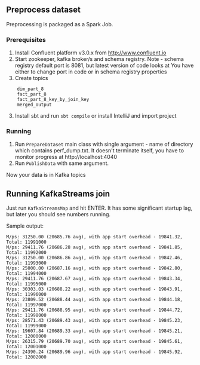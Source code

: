 ## Preprocess dataset

Preprocessing is packaged as a Spark Job. 

### Prerequisites

1. Install Confluent platform v3.0.x from http://www.confluent.io
2. Start zookeeper, kafka broker/s and schema registry. Note - schema
 registry default port is 8081, but latest version of code looks at 
 You have either to change port in code or in schema registry properties
3. Create topics
```
    dim_part_8
    fact_part_8
    fact_part_8_key_by_join_key
    merged_output
``` 
3. Install sbt and run `sbt compile` or install IntelliJ and import project

### Running

1. Run `PrepareDataset` main class with single argument - name of directory 
which contains perf_dump.txt. It doesn't terminate itself, you have to
monitor progress at http://localhost:4040
2. Run `PublishData` with same argument.

Now your data is in Kafka topics


## Running KafkaStreams join

Just run `KafkaStreamsMap` and hit ENTER. It has some significant startup lag,
 but later you should see numbers running. 
 
Sample output:
```
M/ps: 31250.00 (20685.76 avg), with app start overhead - 19841.32, Total: 11991000
M/ps: 29411.76 (20686.28 avg), with app start overhead - 19841.85, Total: 11992000
M/ps: 31250.00 (20686.86 avg), with app start overhead - 19842.46, Total: 11993000
M/ps: 25000.00 (20687.16 avg), with app start overhead - 19842.80, Total: 11994000
M/ps: 29411.76 (20687.67 avg), with app start overhead - 19843.34, Total: 11995000
M/ps: 30303.03 (20688.22 avg), with app start overhead - 19843.91, Total: 11996000
M/ps: 23809.52 (20688.44 avg), with app start overhead - 19844.18, Total: 11997000
M/ps: 29411.76 (20688.95 avg), with app start overhead - 19844.72, Total: 11998000
M/ps: 28571.43 (20689.43 avg), with app start overhead - 19845.23, Total: 11999000
M/ps: 19607.84 (20689.33 avg), with app start overhead - 19845.21, Total: 12000000
M/ps: 26315.79 (20689.70 avg), with app start overhead - 19845.61, Total: 12001000
M/ps: 24390.24 (20689.96 avg), with app start overhead - 19845.92, Total: 12002000
```
 
